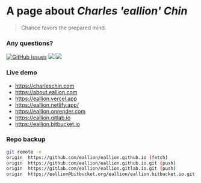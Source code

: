 # A page about *Charles 'eallion' Chin*

> Chance favors the prepared mind.

### Any questions?

[![GitHub issues](https://img.shields.io/github/issues/eallion/eallion.github.io?logo=GitHub&style=flat)](https://github.com/eallion/eallion.github.io/issues/new) [![](https://img.shields.io/badge/eallions@gmail.com-4ec100?labelColor=555&logo=gmail&label=Gmail&link=mailto:eallions@gmail.com&logoColor=fff&style=flat)](mailto:eallions@gmail.com) [![](https://img.shields.io/badge/t.me-@eallion-4ec100?labelColor=555&logo=telegram&logoColor=fff&style=flat)](https://t.me/eallion)

### Live demo

- <https://charleschin.com>  
- <https://about.eallion.com>
- <https://eallion.vercel.app>
- <https://eallion.netlify.app/>
- <https://eallion.onrender.com>
- <https://eallion.gitlab.io>
- <https://eallion.bitbucket.io>

### Repo backup

```bash
git remote -v
origin  https://github.com/eallion/eallion.github.io (fetch)
origin  https://github.com/eallion/eallion.github.io.git (push)
origin  https://gitlab.com/eallion/eallion.gitlab.io.git (push)
origin  https://eallion@bitbucket.org/eallion/eallion.bitbucket.io.git (push)
```
